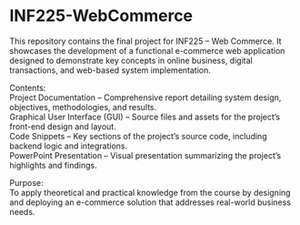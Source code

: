 # INF225-WebCommerce
This repository contains the final project for INF225 – Web Commerce. It showcases the development of a functional e-commerce web application designed to demonstrate key concepts in online business, digital transactions, and web-based system implementation.

Contents:  <br>
Project Documentation – Comprehensive report detailing system design, objectives, methodologies, and results. <br>
Graphical User Interface (GUI) – Source files and assets for the project’s front-end design and layout. <br>
Code Snippets – Key sections of the project’s source code, including backend logic and integrations. <br>
PowerPoint Presentation – Visual presentation summarizing the project’s highlights and findings. <br>

Purpose: <br>
To apply theoretical and practical knowledge from the course by designing and deploying an e-commerce solution that addresses real-world business needs.

